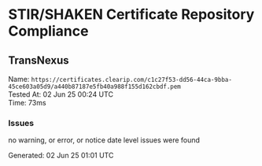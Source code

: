 # STIR/SHAKEN Certificate Repository Compliance

## TransNexus

Name: `https://certificates.clearip.com/c1c27f53-dd56-44ca-9bba-45ce603a05d9/a440b87187e5fb40a988f155d162cbdf.pem`\
Tested At: 02 Jun 25 00:24 UTC\
Time: 73ms

### Issues

no warning, or error, or notice date level issues were found

Generated: 02 Jun 25 01:01 UTC